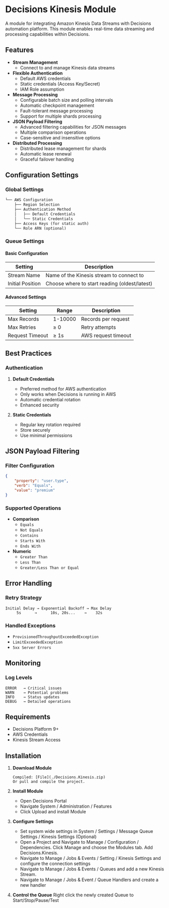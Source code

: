 # Decisions Kinesis Module

A module for integrating Amazon Kinesis Data Streams with Decisions automation platform. This module enables real-time data streaming and processing capabilities within Decisions.

## Features

* **Stream Management**
  * Connect to and manage Kinesis data streams
* **Flexible Authentication**
  * Default AWS credentials
  * Static credentials (Access Key/Secret)
  * IAM Role assumption
* **Message Processing**
  * Configurable batch size and polling intervals
  * Automatic checkpoint management
  * Fault-tolerant message processing
  * Support for multiple shards processing
* **JSON Payload Filtering**
  * Advanced filtering capabilities for JSON messages
  * Multiple comparison operations
  * Case-sensitive and insensitive options
* **Distributed Processing**
  * Distributed lease management for shards
  * Automatic lease renewal
  * Graceful failover handling

## Configuration Settings

### Global Settings

```markdown
└── AWS Configuration
    ├── Region Selection
    ├── Authentication Method
    │   ├── Default Credentials
    │   └── Static Credentials
    ├── Access Keys (for static auth)
    └── Role ARN (optional)
```

### Queue Settings

#### Basic Configuration
| Setting | Description |
|---------|-------------|
| Stream Name | Name of the Kinesis stream to connect to |
| Initial Position | Choose where to start reading (oldest/latest) |

#### Advanced Settings
| Setting | Range | Description |
|---------|-------|-------------|
| Max Records | 1-10000 | Records per request |
| Max Retries | ≥ 0 | Retry attempts |
| Request Timeout | ≥ 1s | AWS request timeout |

## Best Practices

### Authentication
1. **Default Credentials**
   * Preferred method for AWS authentication
   * Only works when Decisions is running in AWS
   * Automatic credential rotation
   * Enhanced security

2. **Static Credentials**
   * Regular key rotation required
   * Store securely
   * Use minimal permissions


## JSON Payload Filtering

### Filter Configuration
```json
{
    "property": "user.type",
    "verb": "Equals",
    "value": "premium"
}
```

### Supported Operations
* **Comparison**
  * `Equals`
  * `Not Equals`
  * `Contains`
  * `Starts With`
  * `Ends With`
* **Numeric**
  * `Greater Than`
  * `Less Than`
  * `Greater/Less Than or Equal`

## Error Handling

### Retry Strategy
```
Initial Delay → Exponential Backoff → Max Delay
     5s      →      10s, 20s...    →    32s
```

### Handled Exceptions
* `ProvisionedThroughputExceededException`
* `LimitExceededException`
* `5xx Server Errors`

## Monitoring

### Log Levels
```
ERROR   → Critical issues
WARN    → Potential problems
INFO    → Status updates
DEBUG   → Detailed operations
```

## Requirements

* Decisions Platform 9+
* AWS Credentials
* Kinesis Stream Access

## Installation

1. **Download Module**
   ```
   Compiled: [File](./Decisions.Kinesis.zip)
   Or pull and compile the project.
   ```

2. **Install Module**
   * Open Decisions Portal
   * Navigate System / Administration / Features
   * Click Upload and install Module

3. **Configure Settings**
   * Set system wide settings in System / Settings / Message Queue Settings / Kinesis Settings (Optional)
   * Open a Project and Navigate to Manage / Configuration / Dependencies. Click Manage and choose the Modules tab. Add Decisions.Kinesis.
   * Navigate to Manage / Jobs & Events / Setting / Kinesis Settings and configure the connection settings
   * Navigate to Manage / Jobs & Events / Queues and add a new Kinesis Stream.
   * Navigate to Manage / Jobs & Event / Queue Handlers and create a new handler

4. **Control the Queue**
   Right click the newly created Queue to Start/Stop/Pause/Test
